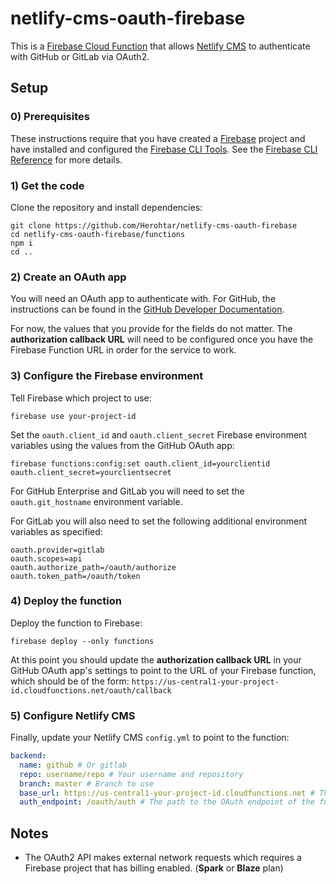# netlify-cms-oauth-firebase

This is a [Firebase Cloud Function](https://firebase.google.com/docs/functions/) that allows [Netlify CMS](https://www.netlifycms.org/) to authenticate with GitHub or GitLab via OAuth2.

## Setup
### 0) Prerequisites
These instructions require that you have created a [Firebase](https://firebase.google.com/) project and have installed and configured the [Firebase CLI Tools](https://github.com/firebase/firebase-tools). See the [Firebase CLI Reference](https://firebase.google.com/docs/cli/) for more details.

### 1) Get the code
Clone the repository and install dependencies:
```
git clone https://github.com/Herohtar/netlify-cms-oauth-firebase
cd netlify-cms-oauth-firebase/functions
npm i
cd ..
```

### 2) Create an OAuth app
You will need an OAuth app to authenticate with. For GitHub, the instructions can be found in the [GitHub Developer Documentation](https://developer.github.com/apps/building-oauth-apps/creating-an-oauth-app/).

For now, the values that you provide for the fields do not matter. The **authorization callback URL** will need to be configured once you have the Firebase Function URL in order for the service to work.

### 3) Configure the Firebase environment
Tell Firebase which project to use:
```
firebase use your-project-id
```

Set the `oauth.client_id` and `oauth.client_secret` Firebase environment variables using the values from the GitHub OAuth app:
```
firebase functions:config:set oauth.client_id=yourclientid oauth.client_secret=yourclientsecret
```

For GitHub Enterprise and GitLab you will need to set the `oauth.git_hostname` environment variable.

For GitLab you will also need to set the following additional environment variables as specified:
```
oauth.provider=gitlab
oauth.scopes=api
oauth.authorize_path=/oauth/authorize
oauth.token_path=/oauth/token
```

### 4) Deploy the function
Deploy the function to Firebase:
```
firebase deploy --only functions
```

At this point you should update the **authorization callback URL** in your GitHub OAuth app's settings to point to the URL of your Firebase function, which should be of the form: `https://us-central1-your-project-id.cloudfunctions.net/oauth/callback`

### 5) Configure Netlify CMS
Finally, update your Netlify CMS `config.yml` to point to the function:
```yaml
backend:
  name: github # Or gitlab
  repo: username/repo # Your username and repository
  branch: master # Branch to use
  base_url: https://us-central1-your-project-id.cloudfunctions.net # The base URL for your Firebase Function
  auth_endpoint: /oauth/auth # The path to the OAuth endpoint of the function
```

## Notes
- The OAuth2 API makes external network requests which requires a Firebase project that has billing enabled. (**Spark** or **Blaze** plan)
